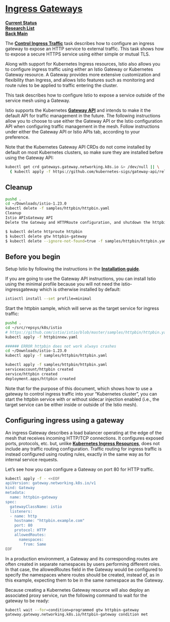 # **[Ingress Gateways](https://istio.io/latest/docs/tasks/traffic-management/ingress/ingress-control/)**

**[Current Status](../../../development/status/weekly/current_status.md)**\
**[Research List](../../../research/research_list.md)**\
**[Back Main](../../../README.md)**

The **[Control Ingress Traffic](https://istio.io/latest/docs/tasks/traffic-management/ingress/ingress-control/)** task describes how to configure an ingress gateway to expose an HTTP service to external traffic. This task shows how to expose a secure HTTPS service using either simple or mutual TLS.

Along with support for Kubernetes Ingress resources, Istio also allows you to configure ingress traffic using either an Istio Gateway or Kubernetes Gateway resource. A Gateway provides more extensive customization and flexibility than Ingress, and allows Istio features such as monitoring and route rules to be applied to traffic entering the cluster.

This task describes how to configure Istio to expose a service outside of the service mesh using a Gateway.

Istio supports the Kubernetes **[Gateway API](https://istio.io/latest/blog/2024/gateway-mesh-ga/)** and intends to make it the default API for traffic management in the future. The following instructions allow you to choose to use either the Gateway API or the Istio configuration API when configuring traffic management in the mesh. Follow instructions under either the Gateway API or Istio APIs tab, according to your preference.

Note that the Kubernetes Gateway API CRDs do not come installed by default on most Kubernetes clusters, so make sure they are installed before using the Gateway API:

```bash
kubectl get crd gateways.gateway.networking.k8s.io &> /dev/null || \
  { kubectl apply -f https://github.com/kubernetes-sigs/gateway-api/releases/download/v1.1.0/standard-install.yaml; }

```

## Cleanup

```bash
pushd .
cd ~/Downloads/istio-1.23.0
kubectl delete -f samples/httpbin/httpbin.yaml
Cleanup
Istio APIsGateway API
Delete the Gateway and HTTPRoute configuration, and shutdown the httpbin service:

$ kubectl delete httproute httpbin
$ kubectl delete gtw httpbin-gateway
$ kubectl delete --ignore-not-found=true -f samples/httpbin/httpbin.yaml
```

## Before you begin

Setup Istio by following the instructions in the **[Installation guide](https://istio.io/latest/docs/setup/)**.

If you are going to use the Gateway API instructions, you can install Istio using the minimal profile because you will not need the istio-ingressgateway which is otherwise installed by default:

```bash
istioctl install --set profile=minimal
```

Start the httpbin sample, which will serve as the target service for ingress traffic:

```bash
pushd .
cd ~/src/repsys/k8s/istio
# https://github.com/istio/istio/blob/master/samples/httpbin/httpbin.yaml
kubectl apply -f httpbinnew.yaml

###### ERROR httpbin does not work always crashes
cd ~/Downloads/istio-1.23.0
kubectl apply -f samples/httpbin/httpbin.yaml

kubectl apply -f samples/httpbin/httpbin.yaml
serviceaccount/httpbin created
service/httpbin created
deployment.apps/httpbin created
```

Note that for the purpose of this document, which shows how to use a gateway to control ingress traffic into your “Kubernetes cluster”, you can start the httpbin service with or without sidecar injection enabled (i.e., the target service can be either inside or outside of the Istio mesh).

## Configuring ingress using a gateway

An ingress Gateway describes a load balancer operating at the edge of the mesh that receives incoming HTTP/TCP connections. It configures exposed ports, protocols, etc. but, unlike **[Kubernetes Ingress Resources](https://kubernetes.io/docs/concepts/services-networking/ingress/)**, does not include any traffic routing configuration. Traffic routing for ingress traffic is instead configured using routing rules, exactly in the same way as for internal service requests.

Let’s see how you can configure a Gateway on port 80 for HTTP traffic.

```bash
kubectl apply -f - <<EOF
apiVersion: gateway.networking.k8s.io/v1
kind: Gateway
metadata:
  name: httpbin-gateway
spec:
  gatewayClassName: istio
  listeners:
  - name: http
    hostname: "httpbin.example.com"
    port: 80
    protocol: HTTP
    allowedRoutes:
      namespaces:
        from: Same
EOF
```

In a production environment, a Gateway and its corresponding routes are often created in separate namespaces by users performing different roles. In that case, the allowedRoutes field in the Gateway would be configured to specify the namespaces where routes should be created, instead of, as in this example, expecting them to be in the same namespace as the Gateway.

Because creating a Kubernetes Gateway resource will also deploy an associated proxy service, run the following command to wait for the gateway to be ready:

```bash
kubectl wait --for=condition=programmed gtw httpbin-gateway
gateway.gateway.networking.k8s.io/httpbin-gateway condition met
```

